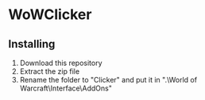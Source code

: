 # WoWClicker

## Installing

1. Download this repository
2. Extract the zip file
3. Rename the folder to "Clicker" and put it in ".\\World of Warcraft\\Interface\\AddOns"
